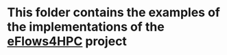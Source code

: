 # This folder contains the examples of the implementations of the  [eFlows4HPC](https://eflows4hpc.eu/) project
